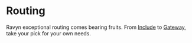 # Routing

Ravyn exceptional routing comes bearing fruits. From [Include](./routes.md#include) to [Gateway](./routes.md#gateway),
take your pick for your own needs.
